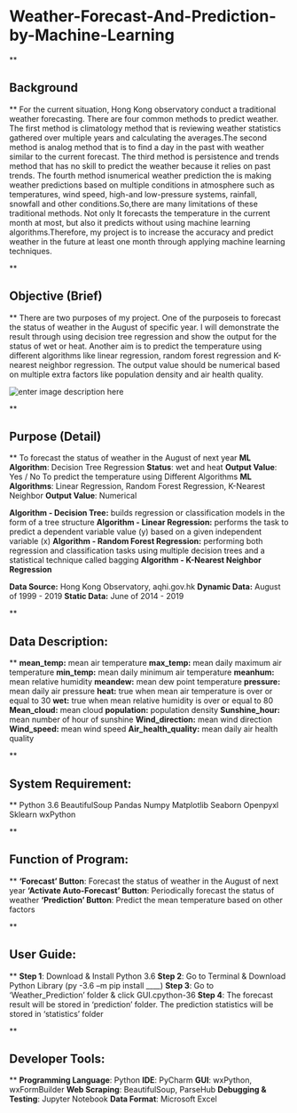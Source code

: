 # Weather-Forecast-And-Prediction-by-Machine-Learning




**

## Background

**
For the current situation, Hong Kong observatory conduct a traditional weather forecasting. There are four common methods to predict weather. The first method is climatology method that is reviewing weather statistics gathered over multiple years and calculating the averages.The second method is analog method that is to find a day in the past with weather similar to the current forecast. The third method is persistence and trends method that has no skill to predict the weather because it relies on past trends. The fourth method isnumerical weather prediction the is making weather predictions based on multiple conditions in atmosphere such as temperatures, wind speed, high-and low-pressure systems, rainfall, snowfall and other conditions.So,there are many limitations of these traditional methods. Not only It forecasts the temperature in the current month at most, but also it predicts without using machine learning algorithms.Therefore, my project is to increase the accuracy and predict weather in the future at least one month through applying machine learning techniques.

**

## Objective (Brief)

**
There are two purposes of my project. One of the purposeis to forecast the status of weather in the August of specific year. I will demonstrate the result through using decision tree regression and show the output for the status of wet or heat. Another aim is to predict the temperature using different algorithms like linear regression, random forest regression and K-nearest neighbor regression. The output value should be numerical based on multiple extra factors like population density and air health quality.

![enter image description here](https://lh3.googleusercontent.com/43WkMUHGBC12Fap74eYDH-rsIg7BgmaeAev2f_xhoa1hg678kmiQbIEawUfKkjOjsrvpzhzUIvy9 "experiment")

**

## Purpose (Detail)

**
To forecast the status of weather in the August of next year
**ML Algorithm**: Decision Tree Regression
**Status**: wet and heat 
**Output Value**: Yes / No
To predict the temperature using Different Algorithms
**ML Algorithms**: Linear Regression,
	 	Random Forest Regression, K-Nearest Neighbor
**Output Value**: Numerical

**Algorithm - Decision Tree:**  builds regression or classification models in the form of a tree structure
**Algorithm - Linear Regression:** performs the task to predict a dependent variable value (y) based on a given independent variable (x)
**Algorithm - Random Forest Regression:** performing both regression and classification tasks using multiple decision trees and a statistical technique called bagging
**Algorithm - K-Nearest Neighbor Regression**

**Data Source:** Hong Kong Observatory, aqhi.gov.hk
**Dynamic Data:** August of 1999 - 2019
**Static Data:** June of 2014 - 2019

**

## Data Description:

**
**mean_temp:** mean air temperature
**max_temp:** mean daily maximum air temperature
**min_temp:** mean daily minimum air temperature
**meanhum:** mean relative humidity
**meandew:** mean dew point temperature
**pressure:** mean daily air pressure
**heat:** true when mean air temperature is over or equal to 30
**wet:** true when mean relative humidity is over or equal to 80
**Mean_cloud:** mean cloud
**population:** population density
**Sunshine_hour:** mean number of hour of sunshine
**Wind_direction:** mean wind direction
**Wind_speed:** mean wind speed
**Air_health_quality:** mean daily air health quality

**

## System Requirement:

**
Python 3.6
BeautifulSoup
Pandas
Numpy
Matplotlib
Seaborn
Openpyxl
Sklearn
wxPython

**

## Function of Program:

**
**‘Forecast’ Button**: Forecast the status of weather in the August of next year
**‘Activate Auto-Forecast’ Button**: Periodically forecast the status of weather
**‘Prediction’ Button**: Predict the mean temperature based on other factors

**

## User Guide:

**
**Step 1**: Download & Install Python 3.6
**Step 2**: Go to Terminal & Download Python Library (py -3.6 –m pip install ____)
**Step 3**: Go to ‘Weather_Prediction’ folder & click GUI.cpython-36
**Step 4**: The forecast result will be stored in ‘prediction’ folder. The prediction statistics will be stored in ‘statistics’ folder

**

## Developer Tools:

**
**Programming Language**: Python
**IDE**: PyCharm
**GUI**: wxPython, wxFormBuilder
**Web Scraping**: BeautifulSoup, ParseHub
**Debugging & Testing**: Jupyter Notebook
**Data Format**: Microsoft Excel

```
